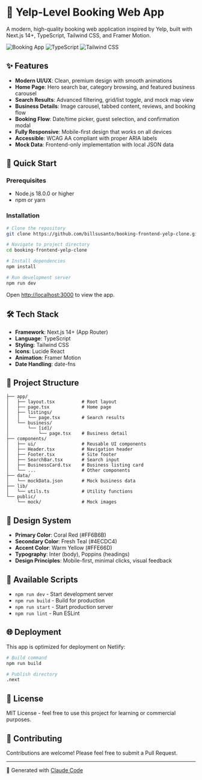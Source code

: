 # 🧠 Yelp-Level Booking Web App

A modern, high-quality booking web application inspired by Yelp, built with Next.js 14+, TypeScript, Tailwind CSS, and Framer Motion.

![Booking App](https://img.shields.io/badge/Next.js-14+-black?style=for-the-badge&logo=next.js)
![TypeScript](https://img.shields.io/badge/TypeScript-5+-blue?style=for-the-badge&logo=typescript)
![Tailwind CSS](https://img.shields.io/badge/Tailwind-3.4+-38bdf8?style=for-the-badge&logo=tailwind-css)

## ✨ Features

- **Modern UI/UX**: Clean, premium design with smooth animations
- **Home Page**: Hero search bar, category browsing, and featured business carousel
- **Search Results**: Advanced filtering, grid/list toggle, and mock map view
- **Business Details**: Image carousel, tabbed content, reviews, and booking flow
- **Booking Flow**: Date/time picker, guest selection, and confirmation modal
- **Fully Responsive**: Mobile-first design that works on all devices
- **Accessible**: WCAG AA compliant with proper ARIA labels
- **Mock Data**: Frontend-only implementation with local JSON data

## 🚀 Quick Start

### Prerequisites

- Node.js 18.0.0 or higher
- npm or yarn

### Installation

```bash
# Clone the repository
git clone https://github.com/billsusanto/booking-frontend-yelp-clone.git

# Navigate to project directory
cd booking-frontend-yelp-clone

# Install dependencies
npm install

# Run development server
npm run dev
```

Open [http://localhost:3000](http://localhost:3000) to view the app.

## 🛠️ Tech Stack

- **Framework**: Next.js 14+ (App Router)
- **Language**: TypeScript
- **Styling**: Tailwind CSS
- **Icons**: Lucide React
- **Animation**: Framer Motion
- **Date Handling**: date-fns

## 📁 Project Structure

```
├── app/
│   ├── layout.tsx          # Root layout
│   ├── page.tsx            # Home page
│   ├── listings/
│   │   └── page.tsx        # Search results
│   └── business/
│       └── [id]/
│           └── page.tsx    # Business detail
├── components/
│   ├── ui/                 # Reusable UI components
│   ├── Header.tsx          # Navigation header
│   ├── Footer.tsx          # Site footer
│   ├── SearchBar.tsx       # Search input
│   ├── BusinessCard.tsx    # Business listing card
│   └── ...                 # Other components
├── data/
│   └── mockData.json       # Mock business data
├── lib/
│   └── utils.ts            # Utility functions
└── public/
    └── mock/               # Mock images
```

## 🎨 Design System

- **Primary Color**: Coral Red (#FF6B6B)
- **Secondary Color**: Fresh Teal (#4ECDC4)
- **Accent Color**: Warm Yellow (#FFE66D)
- **Typography**: Inter (body), Poppins (headings)
- **Design Principles**: Mobile-first, minimal clicks, visual feedback

## 📝 Available Scripts

- `npm run dev` - Start development server
- `npm run build` - Build for production
- `npm run start` - Start production server
- `npm run lint` - Run ESLint

## 🌐 Deployment

This app is optimized for deployment on Netlify:

```bash
# Build command
npm run build

# Publish directory
.next
```

## 📄 License

MIT License - feel free to use this project for learning or commercial purposes.

## 🤝 Contributing

Contributions are welcome! Please feel free to submit a Pull Request.

---

🤖 Generated with [Claude Code](https://claude.com/claude-code)
